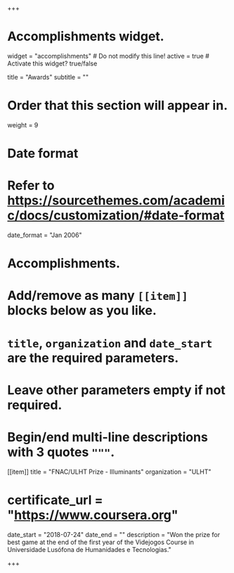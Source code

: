 +++
# Accomplishments widget.
widget = "accomplishments"  # Do not modify this line!
active = true  # Activate this widget? true/false

title = "Awards"
subtitle = ""

# Order that this section will appear in.
weight = 9

# Date format
#   Refer to https://sourcethemes.com/academic/docs/customization/#date-format
date_format = "Jan 2006"

# Accomplishments.
#   Add/remove as many `[[item]]` blocks below as you like.
#   `title`, `organization` and `date_start` are the required parameters.
#   Leave other parameters empty if not required.
#   Begin/end multi-line descriptions with 3 quotes `"""`.

[[item]]
  title = "FNAC/ULHT Prize - Illuminants"
  organization = "ULHT"
 # certificate_url = "https://www.coursera.org"
  date_start = "2018-07-24"
  date_end = ""
  description = "Won the prize for best game at the end of the first year of the Videjogos Course in Universidade Lusófona de Humanidades e Tecnologias."

+++
